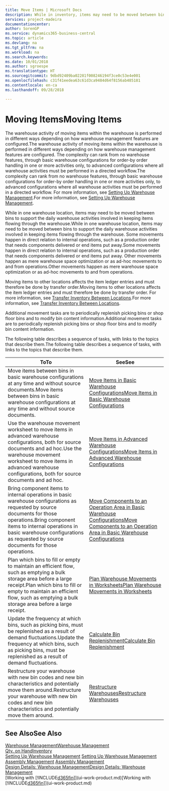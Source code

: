 ```yaml
---
title: Move Items | Microsoft Docs
description: While in inventory, items may need to be moved between bins to support the daily warehouse activities involved in keeping items flowing through the warehouse. Some movements happen in direct relation to internal operations, such as a production order that needs components delivered or end items put away. Other movements happen as mere warehouse space optimization or as ad-hoc movements to and from operations.
services: project-madeira
documentationcenter: 
author: SorenGP
ms.service: dynamics365-business-central
ms.topic: article
ms.devlang: na
ms.tgt_pltfrm: na
ms.workload: na
ms.search.keywords: 
ms.date: 10/01/2018
ms.author: sgroespe
ms.translationtype: HT
ms.sourcegitcommit: 9dbd92409ba02281f008246194f3ce0c53e4e001
ms.openlocfilehash: c31f41eedea63c61d3ca9484d64f8156ab485181
ms.contentlocale: en-ca
ms.lasthandoff: 09/28/2018

---
```

# <a name="moving-items"></a><span data-ttu-id="fc732-105">Moving Items</span><span class="sxs-lookup"><span data-stu-id="fc732-105">Moving Items</span></span>
<span data-ttu-id="fc732-106">The warehouse activity of moving items within the warehouse is performed in different ways depending on how warehouse management features are configured.</span><span class="sxs-lookup"><span data-stu-id="fc732-106">The warehouse activity of moving items within the warehouse is performed in different ways depending on how warehouse management features are configured.</span></span> <span data-ttu-id="fc732-107">The complexity can rank from no warehouse features, through basic warehouse configurations for order-by order handling in one or more activities only, to advanced configurations where all warehouse activities must be performed in a directed workflow.</span><span class="sxs-lookup"><span data-stu-id="fc732-107">The complexity can rank from no warehouse features, through basic warehouse configurations for order-by order handling in one or more activities only, to advanced configurations where all warehouse activities must be performed in a directed workflow.</span></span> <span data-ttu-id="fc732-108">For more information, see [Setting Up Warehouse Management](warehouse-setup-warehouse.md).</span><span class="sxs-lookup"><span data-stu-id="fc732-108">For more information, see [Setting Up Warehouse Management](warehouse-setup-warehouse.md).</span></span>

<span data-ttu-id="fc732-109">While in one warehouse location, items may need to be moved between bins to support the daily warehouse activities involved in keeping items flowing through the warehouse.</span><span class="sxs-lookup"><span data-stu-id="fc732-109">While in one warehouse location, items may need to be moved between bins to support the daily warehouse activities involved in keeping items flowing through the warehouse.</span></span> <span data-ttu-id="fc732-110">Some movements happen in direct relation to internal operations, such as a production order that needs components delivered or end items put away.</span><span class="sxs-lookup"><span data-stu-id="fc732-110">Some movements happen in direct relation to internal operations, such as a production order that needs components delivered or end items put away.</span></span> <span data-ttu-id="fc732-111">Other movements happen as mere warehouse space optimization or as ad-hoc movements to and from operations.</span><span class="sxs-lookup"><span data-stu-id="fc732-111">Other movements happen as mere warehouse space optimization or as ad-hoc movements to and from operations.</span></span>

<span data-ttu-id="fc732-112">Moving items to other locations affects the item ledger entries and must therefore be done by transfer order.</span><span class="sxs-lookup"><span data-stu-id="fc732-112">Moving items to other locations affects the item ledger entries and must therefore be done by transfer order.</span></span> <span data-ttu-id="fc732-113">For more information, see [Transfer Inventory Between Locations](inventory-how-transfer-between-locations.md).</span><span class="sxs-lookup"><span data-stu-id="fc732-113">For more information, see [Transfer Inventory Between Locations](inventory-how-transfer-between-locations.md).</span></span>  

<span data-ttu-id="fc732-114">Additional movement tasks are to periodically replenish picking bins or shop floor bins and to modify bin content information.</span><span class="sxs-lookup"><span data-stu-id="fc732-114">Additional movement tasks are to periodically replenish picking bins or shop floor bins and to modify bin content information.</span></span>  

 <span data-ttu-id="fc732-115">The following table describes a sequence of tasks, with links to the topics that describe them.</span><span class="sxs-lookup"><span data-stu-id="fc732-115">The following table describes a sequence of tasks, with links to the topics that describe them.</span></span>   

|<span data-ttu-id="fc732-116">**To**</span><span class="sxs-lookup"><span data-stu-id="fc732-116">**To**</span></span>|<span data-ttu-id="fc732-117">**See**</span><span class="sxs-lookup"><span data-stu-id="fc732-117">**See**</span></span>|  
|------------|-------------|  
|<span data-ttu-id="fc732-118">Move items between bins in basic warehouse configurations at any time and without source documents.</span><span class="sxs-lookup"><span data-stu-id="fc732-118">Move items between bins in basic warehouse configurations at any time and without source documents.</span></span>|[<span data-ttu-id="fc732-119">Move Items in Basic Warehouse Configurations</span><span class="sxs-lookup"><span data-stu-id="fc732-119">Move Items in Basic Warehouse Configurations</span></span>](warehouse-how-to-move-items-ad-hoc-in-basic-warehousing.md)|
|<span data-ttu-id="fc732-120">Use the warehouse movement worksheet to move items in advanced warehouse configurations, both for source documents and ad hoc.</span><span class="sxs-lookup"><span data-stu-id="fc732-120">Use the warehouse movement worksheet to move items in advanced warehouse configurations, both for source documents and ad hoc.</span></span>|[<span data-ttu-id="fc732-121">Move Items in Advanced Warehouse Configurations</span><span class="sxs-lookup"><span data-stu-id="fc732-121">Move Items in Advanced Warehouse Configurations</span></span>](warehouse-how-to-move-items-in-advanced-warehousing.md)|  
|<span data-ttu-id="fc732-122">Bring component items to internal operations in basic warehouse configurations as requested by source documents for those operations.</span><span class="sxs-lookup"><span data-stu-id="fc732-122">Bring component items to internal operations in basic warehouse configurations as requested by source documents for those operations.</span></span>|[<span data-ttu-id="fc732-123">Move Components to an Operation Area in Basic Warehouse Configurations</span><span class="sxs-lookup"><span data-stu-id="fc732-123">Move Components to an Operation Area in Basic Warehouse Configurations</span></span>](warehouse-how-to-move-components-to-an-operation-area-in-basic-warehousing.md)|
|<span data-ttu-id="fc732-124">Plan which bins to fill or empty to maintain an efficient flow, such as emptying a bulk storage area before a large receipt.</span><span class="sxs-lookup"><span data-stu-id="fc732-124">Plan which bins to fill or empty to maintain an efficient flow, such as emptying a bulk storage area before a large receipt.</span></span>|[<span data-ttu-id="fc732-125">Plan Warehouse Movements in Worksheets</span><span class="sxs-lookup"><span data-stu-id="fc732-125">Plan Warehouse Movements in Worksheets</span></span>](warehouse-how-to-plan-warehouse-movements-in-worksheets.md)|
|<span data-ttu-id="fc732-126">Update the frequency at which bins, such as picking bins, must be replenished as a result of demand fluctuations.</span><span class="sxs-lookup"><span data-stu-id="fc732-126">Update the frequency at which bins, such as picking bins, must be replenished as a result of demand fluctuations.</span></span>|[<span data-ttu-id="fc732-127">Calculate Bin Replenishment</span><span class="sxs-lookup"><span data-stu-id="fc732-127">Calculate Bin Replenishment</span></span>](warehouse-how-to-calculate-bin-replenishment.md)|
|<span data-ttu-id="fc732-128">Restructure your warehouse with new bin codes and new bin characteristics and potentially move them around.</span><span class="sxs-lookup"><span data-stu-id="fc732-128">Restructure your warehouse with new bin codes and new bin characteristics and potentially move them around.</span></span>|[<span data-ttu-id="fc732-129">Restructure Warehouses</span><span class="sxs-lookup"><span data-stu-id="fc732-129">Restructure Warehouses</span></span>](warehouse-how-to-restructure-warehouses.md)|  

## <a name="see-also"></a><span data-ttu-id="fc732-130">See Also</span><span class="sxs-lookup"><span data-stu-id="fc732-130">See Also</span></span>  
[<span data-ttu-id="fc732-131">Warehouse Management</span><span class="sxs-lookup"><span data-stu-id="fc732-131">Warehouse Management</span></span>](warehouse-manage-warehouse.md)  
[<span data-ttu-id="fc732-132">Qty. on Hand</span><span class="sxs-lookup"><span data-stu-id="fc732-132">Inventory</span></span>](inventory-manage-inventory.md)  
<span data-ttu-id="fc732-133">[Setting Up Warehouse Management](warehouse-setup-warehouse.md)   </span><span class="sxs-lookup"><span data-stu-id="fc732-133">[Setting Up Warehouse Management](warehouse-setup-warehouse.md)   </span></span>  
<span data-ttu-id="fc732-134">[Assembly Management](assembly-assemble-items.md)  </span><span class="sxs-lookup"><span data-stu-id="fc732-134">[Assembly Management](assembly-assemble-items.md)  </span></span>  
[<span data-ttu-id="fc732-135">Design Details: Warehouse Management</span><span class="sxs-lookup"><span data-stu-id="fc732-135">Design Details: Warehouse Management</span></span>](design-details-warehouse-management.md)  
<span data-ttu-id="fc732-136">[Working with [!INCLUDE[d365fin](includes/d365fin_md.md)]](ui-work-product.md)</span><span class="sxs-lookup"><span data-stu-id="fc732-136">[Working with [!INCLUDE[d365fin](includes/d365fin_md.md)]](ui-work-product.md)</span></span>

